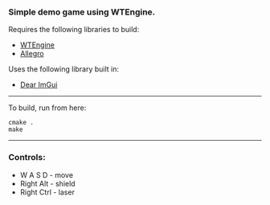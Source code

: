 ### Simple demo game using WTEngine.

Requires the following libraries to build:
- [WTEngine](https://github.com/wtfsystems/wtengine)
- [Allegro](https://github.com/liballeg/allegro5)

Uses the following library built in:
- [Dear ImGui](https://github.com/ocornut/imgui)

---

To build, run from here:
```
cmake .
make
```

---

### Controls:
 - W A S D - move
 - Right Alt - shield
 - Right Ctrl - laser
